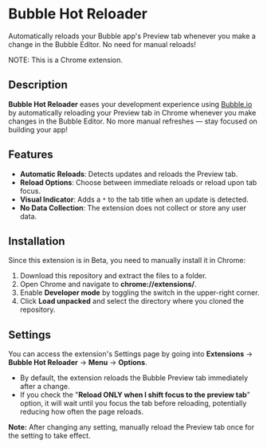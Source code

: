 # Bubble Hot Reloader

Automatically reloads your Bubble app's Preview tab whenever you make a change in the Bubble Editor. No need for manual reloads!

NOTE: This is a Chrome extension.

## Description

**Bubble Hot Reloader** eases your development experience using [Bubble.io](https://bubble.io) by automatically reloading your Preview tab in Chrome whenever you make changes in the Bubble Editor. No more manual refreshes — stay focused on building your app!

## Features

- **Automatic Reloads**: Detects updates and reloads the Preview tab.
- **Reload Options**: Choose between immediate reloads or reload upon tab focus.
- **Visual Indicator**: Adds a `*` to the tab title when an update is detected.
- **No Data Collection**: The extension does not collect or store any user data.

## Installation

Since this extension is in Beta, you need to manually install it in Chrome:

1. Download this repository and extract the files to a folder.
2. Open Chrome and navigate to **chrome://extensions/**.
3. Enable **Developer mode** by toggling the switch in the upper-right corner.
4. Click **Load unpacked** and select the directory where you cloned the repository.

## Settings

You can access the extension's Settings page by going into **Extensions** -> **Bubble Hot Reloader** -> **Menu** -> **Options**.

- By default, the extension reloads the Bubble Preview tab immediately after a change.
- If you check the "**Reload ONLY when I shift focus to the preview tab**" option, it will wait until you focus the tab before reloading, potentially reducing how often the page reloads.

**Note:** After changing any setting, manually reload the Preview tab once for the setting to take effect.

